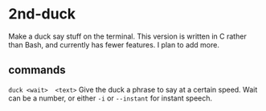 # 2nd-duck
Make a duck say stuff on the terminal.
This version is written in C rather
than Bash, and currently has fewer
features. I plan to add more.

## commands
`duck <wait>  <text>` Give the duck a phrase to say at a certain speed. Wait can be a number, or either `-i` or `--instant` for instant speech.
